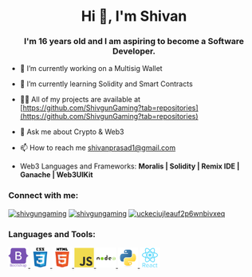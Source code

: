 <h1 align="center">Hi 👋, I'm Shivan</h1>
<h3 align="center">I'm 16 years old and I am aspiring to become a Software Developer.</h3>

- 🔭 I’m currently working on a Multisig Wallet

- 🌱 I’m currently learning Solidity and Smart Contracts

- 👨‍💻 All of my projects are available at [https://github.com/ShivgunGaming?tab=repositories](https://github.com/ShivgunGaming?tab=repositories)

- 💬 Ask me about Crypto & Web3

- 📫 How to reach me shivanprasad1@gmail.com

- Web3 Languages and Frameworks: **Moralis | Solidity | Remix IDE | Ganache | Web3UIKit**

<h3 align="left">Connect with me:</h3>
<p align="left">
<a href="https://twitter.com/shivgungaming" target="blank"><img align="center" src="https://raw.githubusercontent.com/rahuldkjain/github-profile-readme-generator/master/src/images/icons/Social/twitter.svg" alt="shivgungaming" height="30" width="40" /></a>
<a href="https://instagram.com/shivgungaming" target="blank"><img align="center" src="https://raw.githubusercontent.com/rahuldkjain/github-profile-readme-generator/master/src/images/icons/Social/instagram.svg" alt="shivgungaming" height="30" width="40" /></a>
<a href="https://www.youtube.com/c/uckeciujleauf2p6wnbivxeq" target="blank"><img align="center" src="https://raw.githubusercontent.com/rahuldkjain/github-profile-readme-generator/master/src/images/icons/Social/youtube.svg" alt="uckeciujleauf2p6wnbivxeq" height="30" width="40" /></a>
</p>

<h3 align="left">Languages and Tools:</h3>
<p align="left"> 
 <a href="https://getbootstrap.com" target="_blank" rel="noreferrer"> <img src="https://raw.githubusercontent.com/devicons/devicon/master/icons/bootstrap/bootstrap-plain-wordmark.svg" alt="bootstrap" width="40" height="40"/> </a> 
 <a href="https://www.w3schools.com/css/" target="_blank" rel="noreferrer"> <img src="https://raw.githubusercontent.com/devicons/devicon/master/icons/css3/css3-original-wordmark.svg" alt="css3" width="40" height="40"/> </a> 
 <a href="https://www.w3.org/html/" target="_blank" rel="noreferrer"> <img src="https://raw.githubusercontent.com/devicons/devicon/master/icons/html5/html5-original-wordmark.svg" alt="html5" width="40" height="40"/> </a> 
 <a href="https://developer.mozilla.org/en-US/docs/Web/JavaScript" target="_blank" rel="noreferrer"> <img src="https://raw.githubusercontent.com/devicons/devicon/master/icons/javascript/javascript-original.svg" alt="javascript" width="40" height="40"/> </a> 
 <a href="https://nodejs.org" target="_blank" rel="noreferrer"> <img src="https://raw.githubusercontent.com/devicons/devicon/master/icons/nodejs/nodejs-original-wordmark.svg" alt="nodejs" width="40" height="40"/> </a> 
 <a href="https://www.python.org" target="_blank" rel="noreferrer"> <img src="https://raw.githubusercontent.com/devicons/devicon/master/icons/python/python-original.svg" alt="python" width="40" height="40"/> </a> 
 <a href="https://reactjs.org/" target="_blank" rel="noreferrer"> <img src="https://raw.githubusercontent.com/devicons/devicon/master/icons/react/react-original-wordmark.svg" alt="react" width="40" height="40"/> </a> 
</p>
